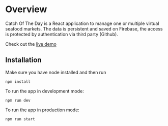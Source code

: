 # Overview

Catch Of The Day is a React application to manage one or multiple virtual seafood markets.
The data is persistent and saved on Firebase, the access is protected by authentication via third party (Github).

Check out the [live demo](https://confident-brown-514c24.netlify.app/)

## Installation

Make sure you have node installed and then run

`npm install`

To run the app in development mode:

`npm run dev`

To run the app in production mode:

`npm run start`
